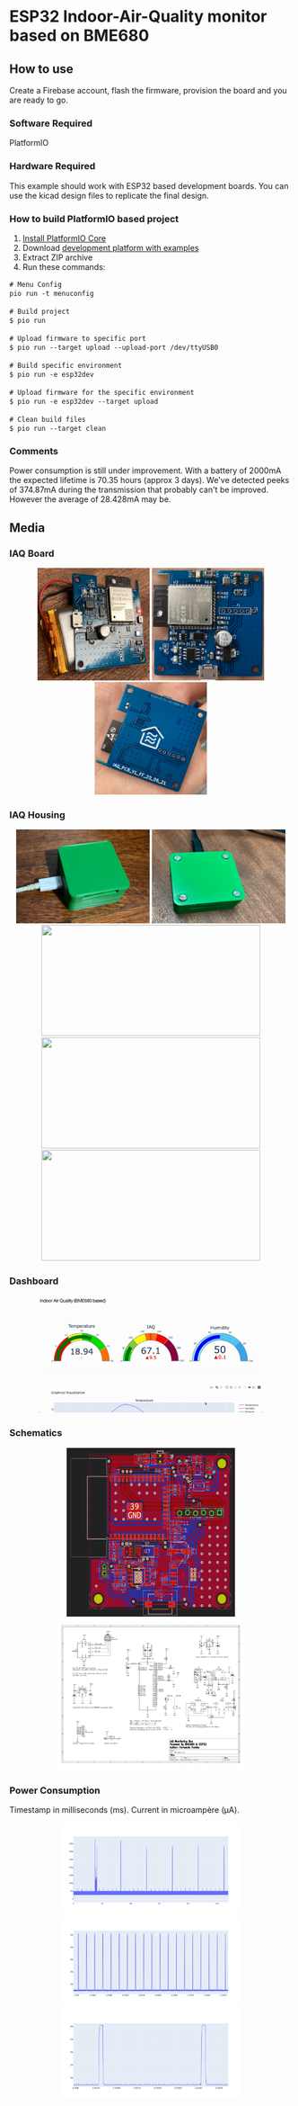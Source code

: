 # ESP32 Indoor-Air-Quality monitor based on BME680

## How to use
Create a Firebase account, flash the firmware, provision the board and you are ready to go.

### Software Required
PlatformIO

### Hardware Required
This example should work with ESP32 based development boards.
You can use the kicad design files to replicate the final design.

### How to build PlatformIO based project

1. [Install PlatformIO Core](http://docs.platformio.org/page/core.html)
2. Download [development platform with examples](https://github.com/platformio/platform-espressif32/archive/develop.zip)
3. Extract ZIP archive
4. Run these commands:

```
# Menu Config
pio run -t menuconfig

# Build project
$ pio run

# Upload firmware to specific port
$ pio run --target upload --upload-port /dev/ttyUSB0

# Build specific environment
$ pio run -e esp32dev

# Upload firmware for the specific environment
$ pio run -e esp32dev --target upload

# Clean build files
$ pio run --target clean
```

### Comments
Power consumption is still under improvement. With a battery of 2000mA the expected lifetime is 70.35 hours (approx 3 days). We've detected peeks of 374.87mA during the transmission that probably can't be improved. However the average of 28.428mA may be.

## Media

### IAQ Board
<p align="center">
<img src="media/board/with-battery.jpg" width="200" height="200">
<img src="media/board/front.jpg" width="200" height="200">
<img src="media/board/back.jpg" width="200" height="200">
</p>

### IAQ Housing
<p align="center">
<img src="media/case/up.jpeg" width="238" height="167">
<img src="media/case/down.jpeg" width="238" height="167"></br>
<img src="media/case/outside.jpeg" width="390" height="197"></br>
<img src="media/case/inside.jpeg" width="390" height="197"></br>
<img src="media/case/pre-assembled.jpeg" width="390" height="197">
</p>

### Dashboard
<p align="center">
<img src="media/dashboard/dash.gif" width="400" height="208">
</p>

### Schematics
<p align="center">
<img src="media/schematic/brd.png" width="300" height="300"></br>
<img src="media/schematic/sch.png" width="340" height="270">
</p>

### Power Consumption
Timestamp in milliseconds (ms).
Current in microampère (µA).
<p align="center">
<img src="media/power-consumption/3_hours.png" width="316" height="162"></br>
<img src="media/power-consumption/9_seconds.png" width="316" height="162"></br>
<img src="media/power-consumption/0_7_seconds.png" width="316" height="162">
</p>